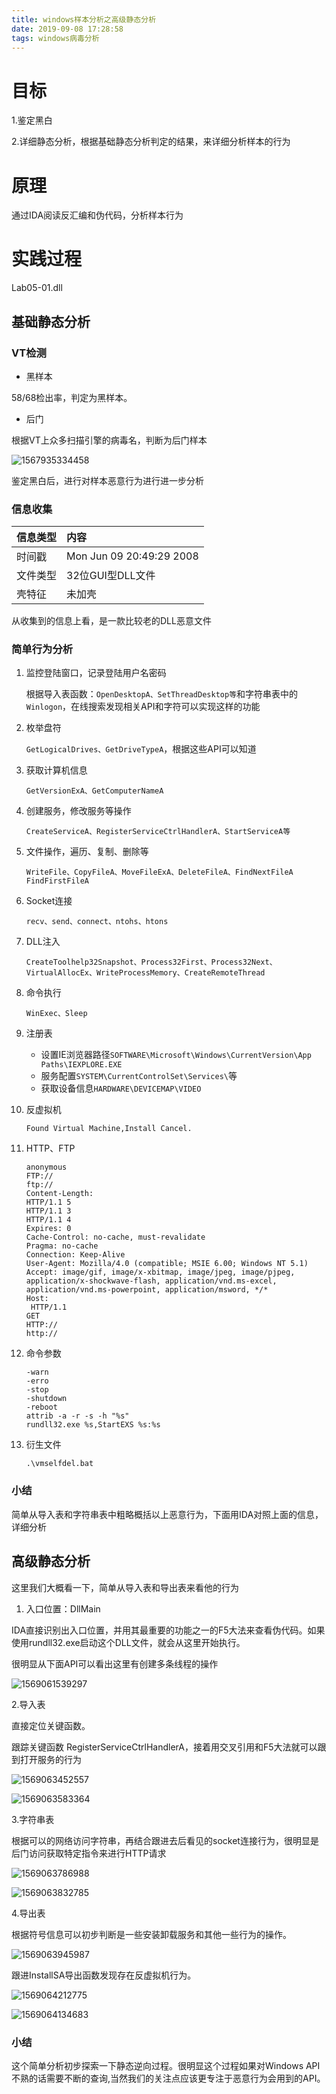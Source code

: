 ```yaml
---
title: windows样本分析之高级静态分析
date: 2019-09-08 17:28:58
tags: windows病毒分析
---
```


# 目标

1.鉴定黑白

2.详细静态分析，根据基础静态分析判定的结果，来详细分析样本的行为

# 原理

通过IDA阅读反汇编和伪代码，分析样本行为

# 实践过程

Lab05-01.dll

## 基础静态分析

### VT检测

* 黑样本

58/68检出率，判定为黑样本。

* 后门

根据VT上众多扫描引擎的病毒名，判断为后门样本

![1567935334458](D:\Blog\source\_posts\windows样本分析之高级静态分析\1567935334458.png)

鉴定黑白后，进行对样本恶意行为进行进一步分析

### 信息收集

| 信息类型 | 内容                     |
| :------- | :----------------------- |
| 时间戳   | Mon Jun 09 20:49:29 2008 |
| 文件类型 | 32位GUI型DLL文件         |
| 壳特征   | 未加壳                   |

从收集到的信息上看，是一款比较老的DLL恶意文件

### 简单行为分析

1. 监控登陆窗口，记录登陆用户名密码

   根据导入表函数：`OpenDesktopA、SetThreadDesktop等`和字符串表中的`Winlogon`，在线搜索发现相关API和字符可以实现这样的功能

2. 枚举盘符

   `GetLogicalDrives、GetDriveTypeA`，根据这些API可以知道

3. 获取计算机信息

   `GetVersionExA、GetComputerNameA`

4. 创建服务，修改服务等操作

   `CreateServiceA、RegisterServiceCtrlHandlerA、StartServiceA等`

5. 文件操作，遍历、复制、删除等

   `WriteFile、CopyFileA、MoveFileExA、DeleteFileA、FindNextFileA FindFirstFileA`

6. Socket连接

   `recv、send、connect、ntohs、htons`

7. DLL注入

   `CreateToolhelp32Snapshot、Process32First、Process32Next、VirtualAllocEx、WriteProcessMemory、CreateRemoteThread`

8. 命令执行

   `WinExec、Sleep`

9. 注册表

   * 设置IE浏览器路径`SOFTWARE\Microsoft\Windows\CurrentVersion\App Paths\IEXPLORE.EXE`
   * 服务配置`SYSTEM\CurrentControlSet\Services\`等
   * 获取设备信息`HARDWARE\DEVICEMAP\VIDEO`

10. 反虚拟机

    `Found Virtual Machine,Install Cancel.`

11. HTTP、FTP

    ```
    anonymous
    FTP://
    ftp://
    Content-Length:
    HTTP/1.1 5
    HTTP/1.1 3
    HTTP/1.1 4
    Expires: 0
    Cache-Control: no-cache, must-revalidate
    Pragma: no-cache
    Connection: Keep-Alive
    User-Agent: Mozilla/4.0 (compatible; MSIE 6.00; Windows NT 5.1)
    Accept: image/gif, image/x-xbitmap, image/jpeg, image/pjpeg, application/x-shockwave-flash, application/vnd.ms-excel, application/vnd.ms-powerpoint, application/msword, */*
    Host: 
     HTTP/1.1
    GET 
    HTTP://
    http://
    ```

12. 命令参数

    ```
    -warn
    -erro
    -stop
    -shutdown
    -reboot
    attrib -a -r -s -h "%s"
    rundll32.exe %s,StartEXS %s:%s
    ```

13. 衍生文件

    `.\vmselfdel.bat`

### 小结

简单从导入表和字符串表中粗略概括以上恶意行为，下面用IDA对照上面的信息，详细分析

## 高级静态分析

这里我们大概看一下，简单从导入表和导出表来看他的行为

1. 入口位置：DllMain

IDA直接识别出入口位置，并用其最重要的功能之一的F5大法来查看伪代码。如果使用rundll32.exe启动这个DLL文件，就会从这里开始执行。

很明显从下面API可以看出这里有创建多条线程的操作

![1569061539297](D:\Blog\source\_posts\windows样本分析之高级静态分析\1569061539297.png)

2.导入表

直接定位关键函数。

跟踪关键函数 RegisterServiceCtrlHandlerA，接着用交叉引用和F5大法就可以跟到打开服务的行为

![1569063452557](D:\Blog\source\_posts\windows样本分析之高级静态分析\1569063452557.png)

![1569063583364](D:\Blog\source\_posts\windows样本分析之高级静态分析\1569063583364.png)

3.字符串表

根据可以的网络访问字符串，再结合跟进去后看见的socket连接行为，很明显是后门访问获取特定指令来进行HTTP请求

![1569063786988](D:\Blog\source\_posts\windows样本分析之高级静态分析\1569063786988.png)

![1569063832785](D:\Blog\source\_posts\windows样本分析之高级静态分析\1569063832785.png)

4.导出表

根据符号信息可以初步判断是一些安装卸载服务和其他一些行为的操作。

![1569063945987](D:\Blog\source\_posts\windows样本分析之高级静态分析\1569063945987.png)

跟进InstallSA导出函数发现存在反虚拟机行为。

![1569064212775](D:\Blog\source\_posts\windows样本分析之高级静态分析\1569064212775.png)

![1569064134683](D:\Blog\source\_posts\windows样本分析之高级静态分析\1569064134683.png)

### 小结

这个简单分析初步探索一下静态逆向过程。很明显这个过程如果对Windows API不熟的话需要不断的查询,当然我们的关注点应该更专注于恶意行为会用到的API。